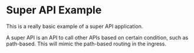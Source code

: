 # Super API Example

This is a really basic example of a super API application.

A super API is an API to call other APIs based on certain condition, such as path-based. This will mimic the path-based routing in the ingress.
